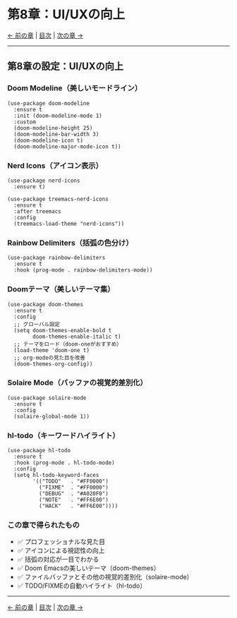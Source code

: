 # 第8章：UI/UXの向上

[← 前の章](08_terminal.md) | [目次](../README.md) | [次の章 →](10_languages.md)

---

## 第8章の設定：UI/UXの向上

### Doom Modeline（美しいモードライン）
```emacs-lisp
(use-package doom-modeline
  :ensure t
  :init (doom-modeline-mode 1)
  :custom
  (doom-modeline-height 25)
  (doom-modeline-bar-width 3)
  (doom-modeline-icon t)
  (doom-modeline-major-mode-icon t))
```

### Nerd Icons（アイコン表示）
```emacs-lisp
(use-package nerd-icons
  :ensure t)

(use-package treemacs-nerd-icons
  :ensure t
  :after treemacs
  :config
  (treemacs-load-theme "nerd-icons"))
```

### Rainbow Delimiters（括弧の色分け）
```emacs-lisp
(use-package rainbow-delimiters
  :ensure t
  :hook (prog-mode . rainbow-delimiters-mode))
```

### Doomテーマ（美しいテーマ集）
```emacs-lisp
(use-package doom-themes
  :ensure t
  :config
  ;; グローバル設定
  (setq doom-themes-enable-bold t
        doom-themes-enable-italic t)
  ;; テーマをロード（doom-oneがおすすめ）
  (load-theme 'doom-one t)
  ;; org-modeの見た目を改善
  (doom-themes-org-config))
```

### Solaire Mode（バッファの視覚的差別化）
```emacs-lisp
(use-package solaire-mode
  :ensure t
  :config
  (solaire-global-mode 1))
```

### hl-todo（キーワードハイライト）
```emacs-lisp
(use-package hl-todo
  :ensure t
  :hook (prog-mode . hl-todo-mode)
  :config
  (setq hl-todo-keyword-faces
        '(("TODO"   . "#FF0000")
          ("FIXME"  . "#FF0000")
          ("DEBUG"  . "#A020F0")
          ("NOTE"   . "#FF6E00")
          ("HACK"   . "#FF6E00"))))
```

### この章で得られたもの
- ✅ プロフェッショナルな見た目
- ✅ アイコンによる視認性の向上
- ✅ 括弧の対応が一目でわかる
- ✅ Doom Emacsの美しいテーマ（doom-themes）
- ✅ ファイルバッファとその他の視覚的差別化（solaire-mode）
- ✅ TODO/FIXMEの自動ハイライト（hl-todo）

---

[← 前の章](08_terminal.md) | [目次](../README.md) | [次の章 →](10_languages.md)